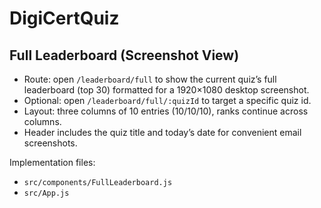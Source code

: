 # DigiCertQuiz

## Full Leaderboard (Screenshot View)

- Route: open `/leaderboard/full` to show the current quiz’s full leaderboard (top 30) formatted for a 1920×1080 desktop screenshot.
- Optional: open `/leaderboard/full/:quizId` to target a specific quiz id.
- Layout: three columns of 10 entries (10/10/10), ranks continue across columns.
- Header includes the quiz title and today’s date for convenient email screenshots.

Implementation files:
- `src/components/FullLeaderboard.js`
- `src/App.js`
